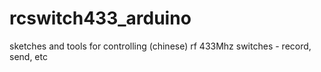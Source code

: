 # rcswitch433_arduino
sketches and tools for controlling (chinese) rf 433Mhz switches - record, send, etc

